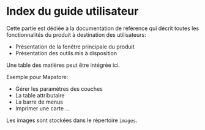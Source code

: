 # Index du guide utilisateur

Cette partie est dédiée à la documentation de référence qui décrit toutes les fonctionnalités du produit à destination des utilisateurs:

- Présentation de la fenêtre principale du produit
- Présentation des outils mis à disposition 

Une table des matières peut être intégrée ici.

Exemple pour Mapstore:

- Gérer les paramètres des couches
- La table attributaire
- La barre de menus
- Imprimer une carte
...

Les images sont stockées dans le répertoire `images`.




